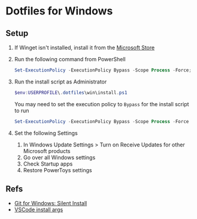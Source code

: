 # Dotfiles for Windows

## Setup

1. If Winget isn't installed, install it from the [Microsoft Store](https://apps.microsoft.com/store/detail/app-installer/9NBLGGH4NNS1)

1. Run the following command from PowerShell

    ```powershell
    Set-ExecutionPolicy -ExecutionPolicy Bypass -Scope Process -Force; iwr https://raw.githubusercontent.com/brizdotdev/dotfiles/main/win/bootstrap.ps1 | iex
    ```

1. Run the install script as Administrator

    ```powershell
    $env:USERPROFILE\.dotfiles\win\install.ps1
    ```

    You may need to set the execution policy to `Bypass` for the install script to run

    ```powershell
    Set-ExecutionPolicy -ExecutionPolicy Bypass -Scope Process -Force
    ```

1. Set the following Settings
    1. In Windows Update Settings > Turn on Receive Updates for other Microsoft products
    1. Go over all Windows settings
    1. Check Startup apps
    1. Restore PowerToys settings

## Refs

- [Git for Windows: Silent Install](https://github.com/git-for-windows/git/wiki/Silent-or-Unattended-Installation)
- [VSCode install args](https://github.com/microsoft/vscode/blob/main/build/win32/code.iss#L76)